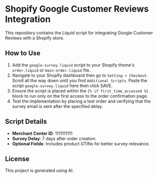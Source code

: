 # Shopify Google Customer Reviews Integration

This repository contains the Liquid script for integrating Google Customer Reviews with a Shopify store.

## How to Use
1. Add the `google-survey.liquid` script to your Shopify theme's `order.liquid` or `main-order.liquid` file.
2. Navigate to your Shopify dashboard then go to `Setting > Checkout`. Scroll all the way down until you find `Additional Scripts`. Paste the script `google-survey.liquid` here then click SAVE.
3. Ensure the script is placed within the `{% if first_time_accessed %}` block to run only on the first access to the order confirmation page.
4. Test the implementation by placing a test order and verifying that the survey email is sent after the specified delay.

## Script Details
- **Merchant Center ID**: 1111111111
- **Survey Delay**: 7 days after order creation
- **Optional Fields**: Includes product GTINs for better survey relevance.

## License
This project is generated using AI.
